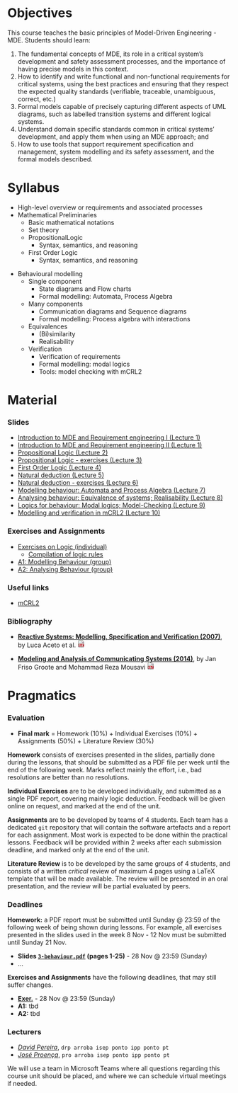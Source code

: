 # Objectives
This course teaches the basic principles of Model-Driven Engineering - MDE. Students should learn:

1. The fundamental concepts of MDE, its role in a critical system’s development and safety assessment processes, and the importance of having precise models in this context.
2. How to identify and write functional and non-functional requirements for critical systems, using the best practices and ensuring that they respect the expected quality standards (verifiable, traceable, unambiguous, correct, etc.)
3. Formal models capable of precisely capturing different aspects of UML diagrams, such as labelled transition systems and different logical systems.
4. Understand domain specific standards common in critical systems’ development, and apply them when using an MDE approach; and
5. How to use tools that support requirement specification and management, system modelling and its safety assessment, and the formal models described.


# Syllabus

<!-- 1. Fundamental concepts and principles of MDE, and its specificities when applied to critical systems.
2. Fundamentals of requirement engineering.
3. UML as software and system modelling languages for enabling critical systems MDE.
4. Formal specification and model checking of critical systems: principles and tools.
5. Software development standards for critical systems.
6. Case studies.
 -->
<!-- 6. Fundamentals of testing and fault analysis, and its usage in MDE -->


- High-level overview or requirements and associated processes
- Mathematical Preliminaries
  + Basic mathematical notations
  + Set theory
  + PropositionalLogic
    * Syntax, semantics, and reasoning
  + First Order Logic
    * Syntax, semantics, and reasoning
<!--
  * The Z3 automatic theorem prover
    * Rise4fun interface: get acquainted with the tool
    * Python API: automating search for solutions
-->
- Behavioural modelling
  + Single component
    * State diagrams and Flow charts
    * Formal modelling: Automata, Process Algebra
  + Many components
    * Communication diagrams and Sequence
  diagrams
    * Formal modelling: Process algebra with interactions
  + Equivalences
    * (Bi)similarity
    * Realisability
  + Verification
    * Verification of requirements
    * Formal modelling: modal logics
    * Tools: model checking with mCRL2


# Material

### Slides


<!--
- [Introduction to MDE and SysML; Visual Paradigm]() (Lecture 1)
- [SysML: Structural Diagrams]() (Lecture 2)
- ...
 -->

<ul>
  <li><a href="slides/1-intro-part-1.pdf">
    Introduction to MDE and Requirement engineering I (Lecture 1)
  </a></li><li><a href="slides/1-intro-part-2.pdf">
    Introduction to MDE and Requirement engineering II (Lecture 1)
  </a></li><li><a href="slides/2-prop-logic.pdf">
    Propositional Logic (Lecture 2)
  </a></li><li><a href="slides/3-prop-logic-tp.pdf">
    Propositional Logic - exercises (Lecture 3)
  </a></li><li><a href="slides/4-lpo.pdf">
    First Order Logic (Lecture 4)
  </a></li><li><a href="slides/5-lpo-dn.pdf">
    Natural deduction (Lecture 5)
  </a></li><li><a href="slides/6-lpo-dn-tp.pdf">
    Natural deduction - exercises (Lecture 6)
  </a></li><li><a href="slides/7-behaviour.pdf">
    Modelling behaviour: Automata and Process Algebra (Lecture 7)
  </a></li><li><a class="hide" href="slides/8-equivalences.pdf">
    Analysing behaviour: Equivalence of systems; Realisability (Lecture 8)
  </a></li><li><a class="hide" href="slides/9-modal-logic.pdf">
    Logics for behaviour: Modal logics; Model-Checking (Lecture 9)
  </a></li><li><a class="hide" href="slides/10-mcrl2.pdf">
    Modelling and verification in mCRL2 (Lecture 10)
   </a></li>
   <!--<li><a class="hide" href="">
    Standards and use-cases in Critical Systems (Lecture 9-10)
  </a></li> -->

</ul>



### Exercises and Assignments
<ul>
  <li><a href="assignments/a1-sets-pl-fol.pdf">Exercises on Logic (individual)</a>
    <ul><li>
      <a href="assignments/a1-pl-rules.pdf">Compilation of logic rules</a>
    </li>
    </ul>
  </li>
  <li><a href="assignments/a1-modelling.pdf" class="hide">A1: Modelling Behaviour (group)</a></li>
  <li><a href="assignments/a2-verification.pdf" class="hide">A2: Analysing Behaviour (group)</a></li>
</ul>


### Useful links

<!-- - [Visual Paradigm](https://www.visual-paradigm.com) -->
- [mCRL2](https://www.mcrl2.org)
<!-- - [Z3 in Python](https://ericpony.github.io/z3py-tutorial/guide-examples.htm) -->


### Bibliography
<!-- - [__SysML Distilled: A Brief Guide (2013)__](https://www.amazon.com/SysML-Distilled-Systems-Modeling-Language/dp/0321927869),
  by Lenny Delligatti
  [![link to pdf](assets/img/PDF.png)](https://app.ute.edu.ec/content/4915-114-4-1-6-19/SysML%20Distilled_%20A%20Brief%20Guide%20-%20Lenny%20Delligatti.pdf)
 -->

- [__Reactive Systems: Modelling, Specification and Verification (2007)__](http://www.cambridge.org/us/academic/subjects/computer-science/programming-languages-and-applied-logic/reactive-systems-modelling-specification-and-verification"),
  by Luca Aceto et al.
  [![link to pdf](assets/img/PDF.png)](http://www.cs.ioc.ee/yik/schools/win2007/ingolfsdottir/sv-book-part1.pdf)

- [__Modeling and Analysis of Communicating Systems (2014)__](https://mitpress.mit.edu/books/modeling-and-analysis-communicating-systems),
  by Jan Friso Groote and Mohammad Reza Mousavi
  [![link to pdf](assets/img/PDF.png)](https://www.researchgate.net/publication/228689169_Modelling_and_analysis_of_communicating_systems)


# Pragmatics

<!-- ### Remote and physical lectures

[To be confirmed:] This course unit consists of 11 weeks, each with 2h of theoretical and 3h of practical lectures. Due to the current pandemics, this course unit will have both remote and physical lectures:
 - all _theoretical lectures_ will be remote, via a video-conference tool (e.g., Teams or Zoom) ; and
 - every 2nd week the _practical lectures_ will alternate between being remote and physical, and in the last week there will be a 1.5h practical physical lecture.
 -->

### Evaluation

 * __Final mark__ = Homework (10%) + Individual Exercises (10%) + Assignments (50%) + Literature Review (30%)

__Homework__ consists of exercises presented in the slides, partially done during the lessons, that should be submitted as a PDF file per week until the end of the following week. Marks reflect mainly the effort, i.e., bad resolutions are better than no resolutions.

__Individual Exercises__ are to be developed individually, and submitted as a single PDF report, covering mainly logic deduction. Feedback will be given online on request, and marked at the end of the unit.

__Assignments__ are to be developed by teams of 4 students. Each team has a dedicated `git` repository that will contain the software artefacts and a report for each assignment. Most work is expected to be done within the practical lessons. Feedback will be provided within 2 weeks after each submission deadline, and marked only at the end of the unit.

__Literature Review__ is to be developed by the same groups of 4 students, and consists of a written _critical_ review of maximum 4 pages using a LaTeX template that will be made available.
The review will be presented in an oral presentation, and the review will be partial evaluated by peers.

<!-- ### Evaluation

 * __Final mark__ = Group Project (70%) + Literature Review (30%)

__Group Project__ is developed by teams of 4 students, submitted together with a report using a dedicated `git` repository, divided into 3 parts (to be confirmed).

__Literature Review__ is developed by the same team, and consists of a written _critical_ review of maximum 4 pages using a LaTeX template that will be made available.

Both the project and the review will be presented in an oral presentation, and the review will be partial evaluated by peers.
 -->


### Deadlines

__Homework:__ a PDF report must be submitted until Sunday @ 23:59 of the following week of being shown during lessons. For example, all exercises presented in the slides used in the week 8 Nov - 12 Nov must be submitted until Sunday 21 Nov.

  - __Slides [`3-behaviour.pdf`](slides/3-behaviour.pdf) (pages 1-25)__ - 28 Nov @ 23:59 (Sunday)
  - ...


__Exercises and Assignments__ have the following deadlines, that may still suffer changes.

  - __[Exer.](assignments/a1-sets-pl-fol.pdf)__ - 28 Nov @ 23:59 (Sunday)
  - __A1:__ tbd
  - __A2:__ tbd



### Lecturers

- [_David Pereira_](http://www.cister.isep.ipp.pt/people/david_pereira/),
  `drp arroba isep ponto ipp ponto pt`
- [_José Proença_](https://jose.proenca.org),
  `pro arroba isep ponto ipp ponto pt`



 We will use a team in Microsoft Teams where all questions regarding this course unit should be placed, and where we can schedule virtual meetings if needed.

